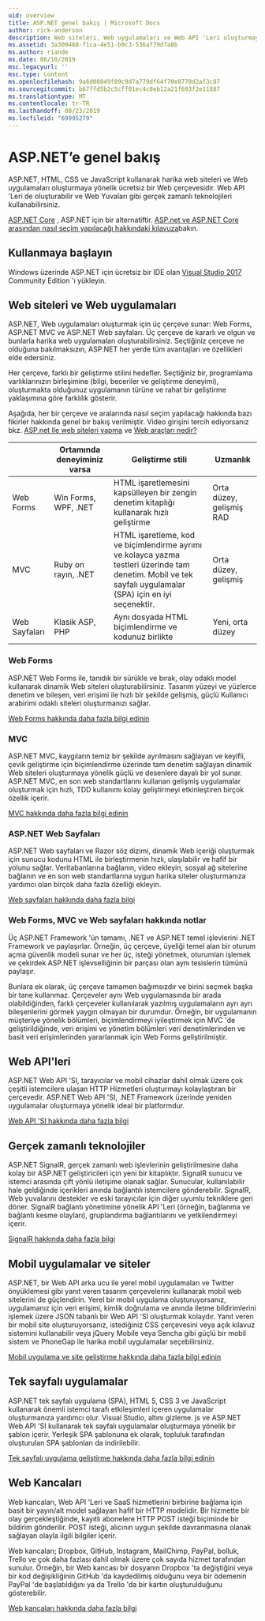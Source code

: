 ```yaml
---
uid: overview
title: ASP.NET genel bakış | Microsoft Docs
author: rick-anderson
description: Web siteleri, Web uygulamaları ve Web API 'Leri oluşturmaya yönelik ücretsiz bir çatı olan ASP.NET 'e giriş.
ms.assetid: 3a309468-f1ca-4e51-b9c3-536af79d7a8b
ms.author: riande
ms.date: 08/10/2019
msc.legacyurl: ''
msc.type: content
ms.openlocfilehash: 9a6d08849f09c9d7a779df64f70e8770d2af3c87
ms.sourcegitcommit: b67ffd5b2c5cff01ec4c8eb12a21f693f2e11887
ms.translationtype: MT
ms.contentlocale: tr-TR
ms.lasthandoff: 08/23/2019
ms.locfileid: "69995279"
---
```

# <a name="aspnet-overview"></a>ASP.NET’e genel bakış

ASP.NET, HTML, CSS ve JavaScript kullanarak harika web siteleri ve Web uygulamaları oluşturmaya yönelik ücretsiz bir Web çerçevesidir. Web API 'Leri de oluşturabilir ve Web Yuvaları gibi gerçek zamanlı teknolojileri kullanabilirsiniz.

[ASP.NET Core](https://docs.microsoft.com/aspnet/core/) , ASP.NET için bir alternatiftir.  [ASP.net ve ASP.NET Core arasından nasıl seçim yapılacağı hakkındaki kılavuza](https://docs.microsoft.com/aspnet/core/choose-aspnet-framework)bakın.

## <a name="get-started"></a>Kullanmaya başlayın

Windows üzerinde ASP.NET için ücretsiz bir IDE olan [Visual Studio 2017](https://visualstudio.microsoft.com/downloads/?utm_medium=microsoft&utm_source=docs.microsoft.com&utm_campaign=button+cta&utm_content=download+vs2017) Community Edition 'ı yükleyin.

## <a name="websites-and-web-applications"></a>Web siteleri ve Web uygulamaları

 ASP.NET, Web uygulamaları oluşturmak için üç çerçeve sunar: Web Forms, ASP.NET MVC ve ASP.NET Web sayfaları. Üç çerçeve de kararlı ve olgun ve bunlarla harika web uygulamaları oluşturabilirsiniz. Seçtiğiniz çerçeve ne olduğuna bakılmaksızın, ASP.NET her yerde tüm avantajları ve özellikleri elde edersiniz.

Her çerçeve, farklı bir geliştirme stilini hedefler. Seçtiğiniz bir, programlama varlıklarınızın birleşimine (bilgi, beceriler ve geliştirme deneyimi), oluşturmakta olduğunuz uygulamanın türüne ve rahat bir geliştirme yaklaşımına göre farklılık gösterir.

Aşağıda, her bir çerçeve ve aralarında nasıl seçim yapılacağı hakkında bazı fikirler hakkında genel bir bakış verilmiştir. Video girişini tercih ediyorsanız bkz. [ASP.net Ile web siteleri yapma](https://channel9.msdn.com/Blogs/ASP-NET-Site-Videos/Making-Websites-with-ASPNET) ve [Web araçları nedir?](https://channel9.msdn.com/Blogs/ASP-NET-Site-Videos/what-is-web-tools)

|   | Ortamında deneyiminiz varsa | Geliştirme stili | Uzmanlık |
|-----------|----------------------|-----------------------------------------------------|----------------|
| Web Forms | Win Forms, WPF, .NET | HTML işaretlemesini kapsülleyen bir zengin denetim kitaplığı kullanarak hızlı geliştirme | Orta düzey, gelişmiş RAD |
| MVC       | Ruby on rayın, .NET  | HTML işaretleme, kod ve biçimlendirme ayrımı ve kolayca yazma testleri üzerinde tam denetim. Mobil ve tek sayfalı uygulamalar (SPA) için en iyi seçenektir. | Orta düzey, gelişmiş |
| Web Sayfaları  | Klasik ASP, PHP     | Aynı dosyada HTML biçimlendirme ve kodunuz birlikte | Yeni, orta düzey |

### <a name="web-forms"></a>Web Forms

ASP.NET Web Forms ile, tanıdık bir sürükle ve bırak, olay odaklı model kullanarak dinamik Web siteleri oluşturabilirsiniz. Tasarım yüzeyi ve yüzlerce denetim ve bileşen, veri erişimi ile hızlı bir şekilde gelişmiş, güçlü Kullanıcı arabirimi odaklı siteleri oluşturmanızı sağlar.

[Web Forms hakkında daha fazla bilgi edinin](web-forms/index.md)

### <a name="mvc"></a>MVC

ASP.NET MVC, kaygıların temiz bir şekilde ayrılmasını sağlayan ve keyifli, çevik geliştirme için biçimlendirme üzerinde tam denetim sağlayan dinamik Web siteleri oluşturmaya yönelik güçlü ve desenlere dayalı bir yol sunar. ASP.NET MVC, en son web standartlarını kullanan gelişmiş uygulamalar oluşturmak için hızlı, TDD kullanımı kolay geliştirmeyi etkinleştiren birçok özellik içerir.

[MVC hakkında daha fazla bilgi edinin](mvc/index.md)

### <a name="aspnet-web-pages"></a>ASP.NET Web Sayfaları

ASP.NET Web sayfaları ve Razor söz dizimi, dinamik Web içeriği oluşturmak için sunucu kodunu HTML ile birleştirmenin hızlı, ulaşılabilir ve hafif bir yolunu sağlar. Veritabanlarına bağlanın, video ekleyin, sosyal ağ sitelerine bağlanın ve en son web standartlarına uygun harika siteler oluşturmanıza yardımcı olan birçok daha fazla özelliği ekleyin.

[Web sayfaları hakkında daha fazla bilgi](web-pages/index.md)

### <a name="notes-about-web-forms-mvc-and-web-pages"></a>Web Forms, MVC ve Web sayfaları hakkında notlar

Üç ASP.NET Framework 'ün tamamı, .NET ve ASP.NET temel işlevlerini .NET Framework ve paylaşırlar. Örneğin, üç çerçeve, üyeliği temel alan bir oturum açma güvenlik modeli sunar ve her üç, isteği yönetmek, oturumları işlemek ve çekirdek ASP.NET işlevselliğinin bir parçası olan aynı tesislerin tümünü paylaşır.

Bunlara ek olarak, üç çerçeve tamamen bağımsızdır ve birini seçmek başka bir tane kullanmaz. Çerçeveler aynı Web uygulamasında bir arada olabildiğinden, farklı çerçeveler kullanılarak yazılmış uygulamaların ayrı ayrı bileşenlerini görmek yaygın olmayan bir durumdur. Örneğin, bir uygulamanın müşteriye yönelik bölümleri, biçimlendirmeyi iyileştirmek için MVC 'de geliştirildiğinde, veri erişimi ve yönetim bölümleri veri denetimlerinden ve basit veri erişimlerinden yararlanmak için Web Forms geliştirilmiştir.

## <a name="web-apis"></a>Web API'leri

ASP.NET Web API 'SI, tarayıcılar ve mobil cihazlar dahil olmak üzere çok çeşitli istemcilere ulaşan HTTP Hizmetleri oluşturmayı kolaylaştıran bir çerçevedir. ASP.NET Web API 'SI, .NET Framework üzerinde yeniden uygulamalar oluşturmaya yönelik ideal bir platformdur.

[Web API 'SI hakkında daha fazla bilgi](web-api/index.md)

<!-- Put first under Web API TOC:  Watch video (9 minutes) https://channel9.msdn.com/Blogs/ASP-NET-Site-Videos/services-and-aspnet -->

## <a name="real-time-technologies"></a>Gerçek zamanlı teknolojiler

ASP.NET SignalR, gerçek zamanlı web işlevlerinin geliştirilmesine daha kolay bir ASP.NET geliştiricileri için yeni bir kitaplıktır. SignalR sunucu ve istemci arasında çift yönlü iletişime olanak sağlar. Sunucular, kullanılabilir hale geldiğinde içerikleri anında bağlantılı istemcilere gönderebilir. SignalR, Web yuvalarını destekler ve eski tarayıcılar için diğer uyumlu tekniklere geri döner. SignalR bağlantı yönetimine yönelik API 'Leri (örneğin, bağlanma ve bağlantı kesme olayları), gruplandırma bağlantılarını ve yetkilendirmeyi içerir.

[SignalR hakkında daha fazla bilgi](signalr/index.md)

<!-- Put first under SignalR TOC:  Watch video (6 minutes) https://channel9.msdn.com/Blogs/ASP-NET-Site-Videos/signalr-and-the-real-time-web -->

## <a name="mobile-apps-and-sites"></a>Mobil uygulamalar ve siteler

ASP.NET, bir Web API arka ucu ile yerel mobil uygulamaları ve Twitter önyüklemesi gibi yanıt veren tasarım çerçevelerini kullanarak mobil web sitelerini de güçlendirin. Yerel bir mobil uygulama oluşturuyorsanız, uygulamanız için veri erişimi, kimlik doğrulama ve anında iletme bildirimlerini işlemek üzere JSON tabanlı bir Web API 'SI oluşturmak kolaydır. Yanıt veren bir mobil site oluşturuyorsanız, istediğiniz CSS çerçevesini veya açık kılavuz sistemini kullanabilir veya jQuery Mobile veya Sencha gibi güçlü bir mobil sistem ve PhoneGap ile harika mobil uygulamalar seçebilirsiniz.

[Mobil uygulama ve site geliştirme hakkında daha fazla bilgi edinin](mobile/index.md)

<!-- Put first under mobile TOC:  Watch video (11 minutes) https://channel9.msdn.com/Blogs/ASP-NET-Site-Videos/aspnet-and-mobile -->

## <a name="single-page-applications"></a>Tek sayfalı uygulamalar

ASP.NET tek sayfalı uygulama (SPA), HTML 5, CSS 3 ve JavaScript kullanarak önemli istemci tarafı etkileşimleri içeren uygulamalar oluşturmanıza yardımcı olur. Visual Studio, altını gizleme. js ve ASP.NET Web API 'SI kullanarak tek sayfalı uygulamalar oluşturmaya yönelik bir şablon içerir. Yerleşik SPA şablonuna ek olarak, topluluk tarafından oluşturulan SPA şablonları da indirilebilir.

[Tek sayfalı uygulama geliştirme hakkında daha fazla bilgi edinin](single-page-application/index.md)

## <a name="webhooks"></a>Web Kancaları

Web kancaları, Web API 'Leri ve SaaS hizmetlerini birbirine bağlama için basit bir yayın/alt model sağlayan hafif bir HTTP modelidir. Bir hizmette bir olay gerçekleştiğinde, kayıtlı abonelere HTTP POST isteği biçiminde bir bildirim gönderilir. POST isteği, alıcının uygun şekilde davranmasına olanak sağlayan olayla ilgili bilgiler içerir.

Web kancaları; Dropbox, GitHub, Instagram, MailChimp, PayPal, bolluk, Trello ve çok daha fazlası dahil olmak üzere çok sayıda hizmet tarafından sunulur. Örneğin, bir Web kancası bir dosyanın Dropbox 'ta değiştiğini veya bir kod değişikliğinin GitHub 'da kaydedilmiş olduğunu veya bir ödemenin PayPal 'de başlatıldığını ya da Trello 'da bir kartın oluşturulduğunu gösterebilir.

[Web kancaları hakkında daha fazla bilgi](webhooks/index.md)

<!--
Create Deployment TOC based on https://www.asp.net/aspnet/overview/deployment
Copy deployment content map to MVC, WebForms, Web Pages, Web API sections.
Copy Web Deployment in Enterprise from WebForms to MVC
Move under ASP.NET Best practices
    What not to do in ASP.NET, and what to do instead https://review.docs.microsoft.cus/aspnet/aspnet/overview/web-development-best-practices/what-not-to-do-in-aspnet-and-what-to-do-instead
    Async and await https://channel9.msdn.com/Blogs/ASP-NET-Site-Videos/async-and-await
    Building Real World Cloud Apps with Azure https://review.docs.microsoft.com/aspnet/aspnet/overview/developing-apps-with-windows-azure/building-real-world-cloud-apps-with-windows-azure/introduction
    Hands on Lab: Maintainable Azure Websites: Managing Change and Scale https://review.docs.microsoft.com/aspnet/aspnet/overview/developing-apps-with-windows-azure/maintainable-azure-websites-managing-change-and-scale

-->
